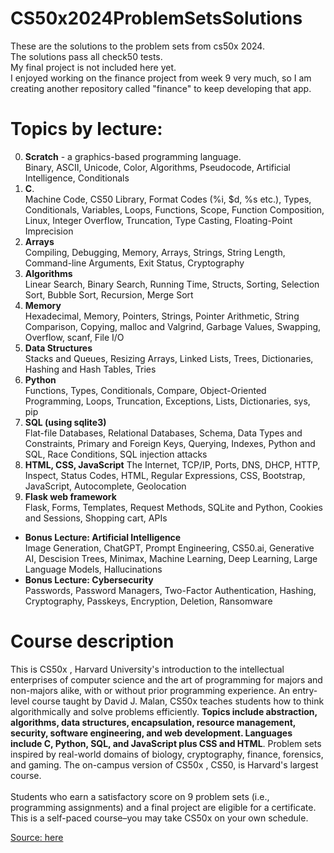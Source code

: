 # CS50x2024ProblemSetsSolutions
These are the solutions to the problem sets from cs50x 2024.\
The solutions pass all check50 tests.\
My final project is not included here yet.\
I enjoyed working on the finance project from week 9 very much, so I am creating another repository called "finance" to keep developing that app.
# Topics by lecture:
0. **Scratch** - a graphics-based programming language.  
Binary, ASCII, Unicode, Color, Algorithms, Pseudocode, Artificial Intelligence, Conditionals
1. **C**.  
Machine Code, CS50 Library, Format Codes (%i, $d, %s etc.), Types, Conditionals, Variables, Loops, Functions, Scope, Function Composition, Linux, Integer Overflow, Truncation, Type Casting, Floating-Point Imprecision
2. **Arrays**  
Compiling, Debugging, Memory, Arrays, Strings, String Length, Command-line Arguments, Exit Status, Cryptography
3. **Algorithms**  
Linear Search, Binary Search, Running Time, Structs, Sorting, Selection Sort, Bubble Sort, Recursion, Merge Sort
4. **Memory**  
Hexadecimal, Memory, Pointers, Strings, Pointer Arithmetic, String Comparison, Copying, malloc and Valgrind, Garbage Values, Swapping, Overflow, scanf, File I/O
5. **Data Structures**  
Stacks and Queues, Resizing Arrays, Linked Lists, Trees, Dictionaries, Hashing and Hash Tables, Tries
6. **Python**  
Functions, Types, Conditionals, Compare, Object-Oriented Programming, Loops, Truncation, Exceptions, Lists, Dictionaries, sys, pip
7. **SQL (using sqlite3)**  
Flat-file Databases, Relational Databases, Schema, Data Types and Constraints, Primary and Foreign Keys, Querying, Indexes, Python and SQL, Race Conditions, SQL injection attacks
8. **HTML, CSS, JavaScript**
The Internet, TCP/IP, Ports, DNS, DHCP, HTTP, Inspect, Status Codes, HTML, Regular Expressions, CSS, Bootstrap, JavaScript, Autocomplete, Geolocation
9. **Flask web framework**  
Flask, Forms, Templates, Request Methods, SQLite and Python, Cookies and Sessions, Shopping cart, APIs
- **Bonus Lecture: Artificial Intelligence**  
Image Generation, ChatGPT, Prompt Engineering, CS50.ai, Generative AI, Descision Trees, Minimax, Machine Learning, Deep Learning, Large Language Models, Hallucinations
- **Bonus Lecture: Cybersecurity**  
Passwords, Password Managers, Two-Factor Authentication, Hashing, Cryptography, Passkeys, Encryption, Deletion, Ransomware
    
# Course description
This is CS50x , Harvard University's introduction to the intellectual enterprises of computer science and the art of programming for majors and non-majors alike, with or without prior programming experience. An entry-level course taught by David J. Malan, CS50x teaches students how to think algorithmically and solve problems efficiently. **Topics include abstraction, algorithms, data structures, encapsulation, resource management, security, software engineering, and web development. Languages include C, Python, SQL, and JavaScript plus CSS and HTML**. Problem sets inspired by real-world domains of biology, cryptography, finance, forensics, and gaming. The on-campus version of CS50x , CS50, is Harvard's largest course.\
\
Students who earn a satisfactory score on 9 problem sets (i.e., programming assignments) and a final project are eligible for a certificate. This is a self-paced course–you may take CS50x on your own schedule.

[Source: here](https://pll.harvard.edu/course/cs50-introduction-computer-science#:~:text=An%20entry%2Dlevel%20course%20taught,software%20engineering%2C%20and%20web%20development.)
